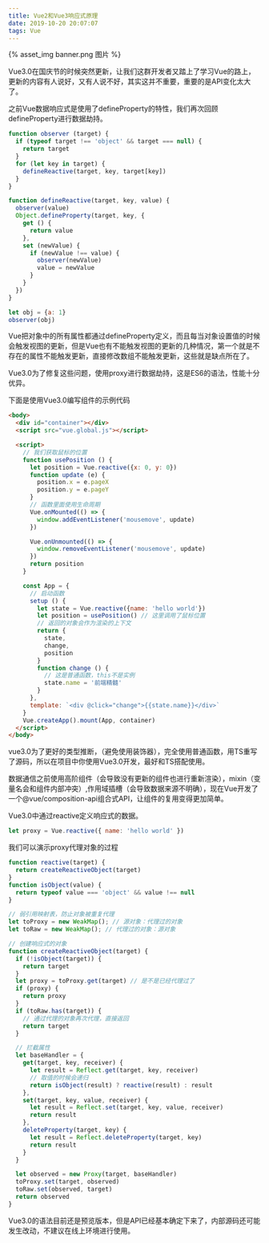 ```yaml
---
title: Vue2和Vue3响应式原理
date: 2019-10-20 20:07:07
tags: Vue
---
```

{% asset_img banner.png 图片 %}

Vue3.0在国庆节的时候突然更新，让我们这群开发者又踏上了学习Vue的路上，更新的内容有人说好，又有人说不好，其实这并不重要，重要的是API变化太大了。

<!-- more -->

之前Vue数据响应式是使用了defineProperty的特性，我们再次回顾defineProperty进行数据劫持。


```js
function observer (target) {
  if (typeof target !== 'object' && target === null) {
    return target
  }
  for (let key in target) {
    defineReactive(target, key, target[key])
  }
}

function defineReactive(target, key, value) {
  observer(value)
  Object.defineProperty(target, key, {
    get () {
      return value
    },
    set (newValue) {
      if (newValue !== value) {
        observer(newValue)
        value = newValue
      }
    }
  })
}

let obj = {a: 1}
observer(obj)
```


Vue把对象中的所有属性都通过defineProperty定义，而且每当对象设置值的时候会触发视图的更新，但是Vue也有不能触发视图的更新的几种情况，第一个就是不存在的属性不能触发更新，直接修改数组不能触发更新，这些就是缺点所在了。






Vue3.0为了修复这些问题，使用proxy进行数据劫持，这是ES6的语法，性能十分优异。



下面是使用Vue3.0编写组件的示例代码
```html
<body>
  <div id="container"></div>
  <script src="vue.global.js"></script>

  <script>
    // 我们获取鼠标的位置
    function usePosition () {
      let position = Vue.reactive({x: 0, y: 0})
      function update (e) {
        position.x = e.pageX
        position.y = e.pageY
      }
      // 函数里面使用生命周期
      Vue.onMounted(() => {
        window.addEventListener('mousemove', update)
      })

      Vue.onUnmounted(() => {
        window.removeEventListener('mousemove', update)
      })
      return position
    }

    const App = {
      // 启动函数
      setup () {
        let state = Vue.reactive({name: 'hello world'})
        let position = usePosition() // 这里调用了鼠标位置
        // 返回的对象会作为渲染的上下文
        return {
          state,
          change,
          position
        }
        function change () {
          // 这是普通函数，this不是实例
          state.name = '前端精髓'
        }
      },
      template: `<div @click="change">{{state.name}}</div>`
    }
    Vue.createApp().mount(App, container)
  </script>
</body>
```


vue3.0为了更好的类型推断，（避免使用装饰器），完全使用普通函数，用TS重写了源码，所以在项目中你使用Vue3.0开发，最好和TS搭配使用。



数据通信之前使用高阶组件（会导致没有更新的组件也进行重新渲染），mixin（变量名会和组件内部冲突）,作用域插槽（会导致数据来源不明确），现在Vue开发了一个@vue/composition-api组合式API，让组件的复用变得更加简单。



Vue3.0中通过reactive定义响应式的数据。
```js
let proxy = Vue.reactive({ name: 'hello world' })
```


我们可以演示proxy代理对象的过程
```js
function reactive(target) {
  return createReactiveObject(target)
}
function isObject(value) {
  return typeof value === 'object' && value !== null
}

// 弱引用映射表，防止对象被重复代理
let toProxy = new WeakMap(); // 源对象：代理过的对象
let toRaw = new WeakMap(); // 代理过的对象：源对象

// 创建响应式的对象
function createReactiveObject(target) {
  if (!isObject(target)) {
    return target
  }
  let proxy = toProxy.get(target) // 是不是已经代理过了
  if (proxy) {
    return proxy
  }
  if (toRaw.has(target)) {
    // 通过代理的对象再次代理，直接返回
    return target
  }

  // 拦截属性
  let baseHandler = {
    get(target, key, receiver) {
      let result = Reflect.get(target, key, receiver)
      // 取值的时候会递归
      return isObject(result) ? reactive(result) : result 
    },
    set(target, key, value, receiver) {
      let result = Reflect.set(target, key, value, receiver)
      return result
    },
    deleteProperty(target, key) {
      let result = Reflect.deleteProperty(target, key)
      return result
    }
  }

  let observed = new Proxy(target, baseHandler)
  toProxy.set(target, observed)
  toRaw.set(observed, target)
  return observed
}
```


Vue3.0的语法目前还是预览版本，但是API已经基本确定下来了，内部源码还可能发生改动，不建议在线上环境进行使用。
